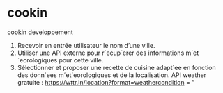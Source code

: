 # cookin
cookin developpement

1. Recevoir en entrée utilisateur le nom d’une ville.
2. Utiliser une API externe pour r´ecup´erer des informations m´et´eorologiques pour cette ville.
3. Sélectionner et proposer une recette de cuisine adapt´ee en fonction des donn´ees m´et´eorologiques et
de la localisation.
API weather gratuite : https://wttr.in/location?format=weathercondition = ”
